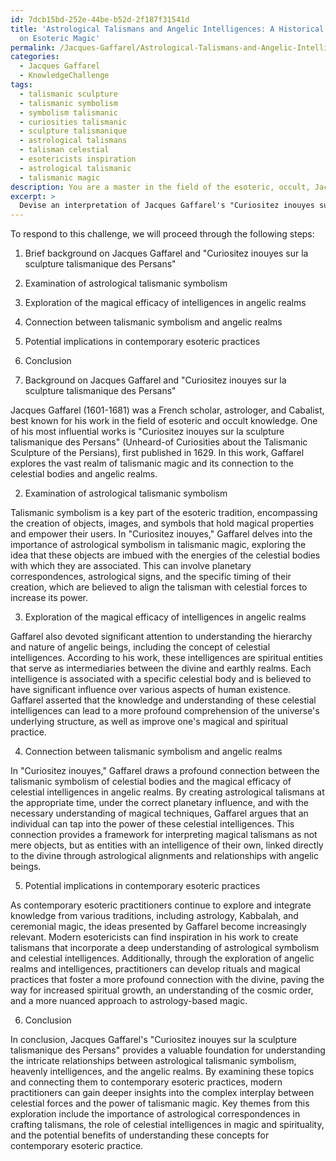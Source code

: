 ```yaml
---
id: 7dcb15bd-252e-44be-b52d-2f187f31541d
title: 'Astrological Talismans and Angelic Intelligences: A Historical Perspective
  on Esoteric Magic'
permalink: /Jacques-Gaffarel/Astrological-Talismans-and-Angelic-Intelligences-A-Historical-Perspective-on-Esoteric-Magic/
categories:
  - Jacques Gaffarel
  - KnowledgeChallenge
tags:
  - talismanic sculpture
  - talismanic symbolism
  - symbolism talismanic
  - curiosities talismanic
  - sculpture talismanique
  - astrological talismans
  - talisman celestial
  - esotericists inspiration
  - astrological talismanic
  - talismanic magic
description: You are a master in the field of the esoteric, occult, Jacques Gaffarel and Education. You are a writer of tests, challenges, books and deep knowledge on Jacques Gaffarel for initiates and students to gain deep insights and understanding from. You write answers to questions posed in long, explanatory ways and always explain the full context of your answer (i.e., related concepts, formulas, examples, or history), as well as the step-by-step thinking process you take to answer the challenges. Be rigorous and thorough, and summarize the key themes, ideas, and conclusions at the end.
excerpt: > 
  Devise an interpretation of Jacques Gaffarel's "Curiositez inouyes sur la sculpture talismanique des Persans" where you highlight the profound connection between astrological talismanic symbolism and the magical efficacy of intelligences in angelic realms, while outlining the potential implications of these concepts in contemporary esoteric practices.
---
```

To respond to this challenge, we will proceed through the following steps: 

1. Brief background on Jacques Gaffarel and "Curiositez inouyes sur la sculpture talismanique des Persans"
2. Examination of astrological talismanic symbolism
3. Exploration of the magical efficacy of intelligences in angelic realms
4. Connection between talismanic symbolism and angelic realms
5. Potential implications in contemporary esoteric practices
6. Conclusion

1. Background on Jacques Gaffarel and "Curiositez inouyes sur la sculpture talismanique des Persans"

Jacques Gaffarel (1601-1681) was a French scholar, astrologer, and Cabalist, best known for his work in the field of esoteric and occult knowledge. One of his most influential works is "Curiositez inouyes sur la sculpture talismanique des Persans" (Unheard-of Curiosities about the Talismanic Sculpture of the Persians), first published in 1629. In this work, Gaffarel explores the vast realm of talismanic magic and its connection to the celestial bodies and angelic realms.

2. Examination of astrological talismanic symbolism

Talismanic symbolism is a key part of the esoteric tradition, encompassing the creation of objects, images, and symbols that hold magical properties and empower their users. In "Curiositez inouyes," Gaffarel delves into the importance of astrological symbolism in talismanic magic, exploring the idea that these objects are imbued with the energies of the celestial bodies with which they are associated. This can involve planetary correspondences, astrological signs, and the specific timing of their creation, which are believed to align the talisman with celestial forces to increase its power.

3. Exploration of the magical efficacy of intelligences in angelic realms

Gaffarel also devoted significant attention to understanding the hierarchy and nature of angelic beings, including the concept of celestial intelligences. According to his work, these intelligences are spiritual entities that serve as intermediaries between the divine and earthly realms. Each intelligence is associated with a specific celestial body and is believed to have significant influence over various aspects of human existence. Gaffarel asserted that the knowledge and understanding of these celestial intelligences can lead to a more profound comprehension of the universe's underlying structure, as well as improve one's magical and spiritual practice.

4. Connection between talismanic symbolism and angelic realms

In "Curiositez inouyes," Gaffarel draws a profound connection between the talismanic symbolism of celestial bodies and the magical efficacy of celestial intelligences in angelic realms. By creating astrological talismans at the appropriate time, under the correct planetary influence, and with the necessary understanding of magical techniques, Gaffarel argues that an individual can tap into the power of these celestial intelligences. This connection provides a framework for interpreting magical talismans as not mere objects, but as entities with an intelligence of their own, linked directly to the divine through astrological alignments and relationships with angelic beings.

5. Potential implications in contemporary esoteric practices

As contemporary esoteric practitioners continue to explore and integrate knowledge from various traditions, including astrology, Kabbalah, and ceremonial magic, the ideas presented by Gaffarel become increasingly relevant. Modern esotericists can find inspiration in his work to create talismans that incorporate a deep understanding of astrological symbolism and celestial intelligences. Additionally, through the exploration of angelic realms and intelligences, practitioners can develop rituals and magical practices that foster a more profound connection with the divine, paving the way for increased spiritual growth, an understanding of the cosmic order, and a more nuanced approach to astrology-based magic.

6. Conclusion

In conclusion, Jacques Gaffarel's "Curiositez inouyes sur la sculpture talismanique des Persans" provides a valuable foundation for understanding the intricate relationships between astrological talismanic symbolism, heavenly intelligences, and the angelic realms. By examining these topics and connecting them to contemporary esoteric practices, modern practitioners can gain deeper insights into the complex interplay between celestial forces and the power of talismanic magic. Key themes from this exploration include the importance of astrological correspondences in crafting talismans, the role of celestial intelligences in magic and spirituality, and the potential benefits of understanding these concepts for contemporary esoteric practice.
